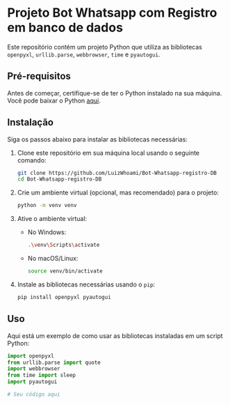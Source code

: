 # Projeto Bot Whatsapp com Registro em banco de dados

Este repositório contém um projeto Python que utiliza as bibliotecas `openpyxl`, `urllib.parse`, `webbrowser`, `time` e `pyautogui`.

## Pré-requisitos

Antes de começar, certifique-se de ter o Python instalado na sua máquina. Você pode baixar o Python [aqui](https://www.python.org/downloads/).

## Instalação

Siga os passos abaixo para instalar as bibliotecas necessárias:

1. Clone este repositório em sua máquina local usando o seguinte comando:

    ```bash
    git clone https://github.com/LuizWhoami/Bot-Whatsapp-registro-DB
    cd Bot-Whatsapp-registro-DB
    ```

2. Crie um ambiente virtual (opcional, mas recomendado) para o projeto:

    ```bash
    python -m venv venv
    ```

3. Ative o ambiente virtual:

    - No Windows:

        ```bash
        .\venv\Scripts\activate
        ```

    - No macOS/Linux:

        ```bash
        source venv/bin/activate
        ```

4. Instale as bibliotecas necessárias usando o `pip`:

    ```bash
    pip install openpyxl pyautogui
    ```

## Uso

Aqui está um exemplo de como usar as bibliotecas instaladas em um script Python:

```python
import openpyxl
from urllib.parse import quote
import webbrowser
from time import sleep
import pyautogui

# Seu código aqui
